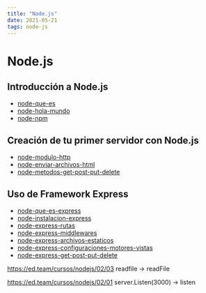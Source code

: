 ```yaml
---
title: "Node.js"
date: 2021-05-21
tags: node-js
---
```


# Node.js

## Introducción a Node.js
- [node-que-es](node-que-es)
- [node-hola-mundo](node-hola-mundo)
- [node-npm](node-npm)

## Creación de tu primer servidor con Node.js
- [node-modulo-http](node-modulo-http)
- [node-enviar-archivos-html](node-enviar-archivos-html)
- [node-metodos-get-post-put-delete](node-metodos-get-post-put-delete)

## Uso de Framework Express
- [node-que-es-express](node-que-es-express)
- [node-instalacion-express](node-instalacion-express)
- [node-express-rutas](node-express-rutas)
- [node-express-middlewares](node-express-middlewares)
- [node-express-archivos-estaticos](node-express-archivos-estaticos)
- [node-express-configuraciones-motores-vistas](node-express-configuraciones-motores-vistas)
- [node-express-get-post-put-delete](node-express-get-post-put-delete)

https://ed.team/cursos/nodejs/02/03
readfile -> readFile

https://ed.team/cursos/nodejs/02/01
server.Listen(3000) -> listen
